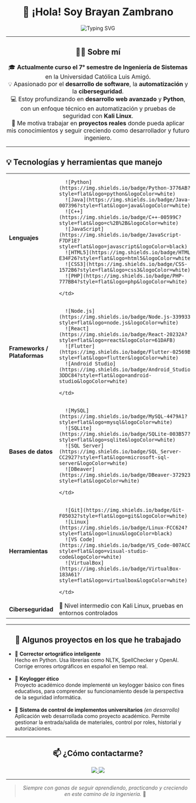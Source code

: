 <h1 align="center">👋 ¡Hola! Soy Brayan Zambrano</h1>

<p align="center">
  <img src="https://readme-typing-svg.demolab.com?font=Fira+Code&size=22&duration=3000&pause=1000&color=00F7FF&center=true&vCenter=true&width=1000&lines=Estudiante+de+Ingeniería+de+Sistemas;Apasionado+por+el+Desarrollo+de+Software;Enamorado+de+la+Automatización+y+la+Ciberseguridad;Siempre+en+aprendizaje+constante+y+crecimiento+profesional" alt="Typing SVG" />
</p>

---

<h2 align="center">👨‍💻 Sobre mí</h2>

<p align="center" style="max-width: 800px; margin: auto; font-size: 16px;">
  🎓 <strong>Actualmente curso el 7° semestre de Ingeniería de Sistemas</strong> en la Universidad Católica Luis Amigó.<br>
  💡 Apasionado por el <strong>desarrollo de software</strong>, la <strong>automatización</strong> y la <strong>ciberseguridad</strong>.<br>
  💻 Estoy profundizando en <strong>desarrollo web avanzado</strong> y <strong>Python</strong>, con un enfoque técnico en automatización y pruebas de seguridad con <strong>Kali Linux</strong>.<br>
  🚀 Me motiva trabajar en <strong>proyectos reales</strong> donde pueda aplicar mis conocimientos y seguir creciendo como desarrollador y futuro ingeniero.
</p>

---

## 💡 Tecnologías y herramientas que manejo

<table>
  <tr>
    <td><strong>Lenguajes</strong></td>
    <td>

      ![Python](https://img.shields.io/badge/Python-3776AB?style=flat&logo=python&logoColor=white)
      ![Java](https://img.shields.io/badge/Java-007396?style=flat&logo=java&logoColor=white)
      ![C++](https://img.shields.io/badge/C++-00599C?style=flat&logo=c%2B%2B&logoColor=white)
      ![JavaScript](https://img.shields.io/badge/JavaScript-F7DF1E?style=flat&logo=javascript&logoColor=black)
      ![HTML5](https://img.shields.io/badge/HTML-E34F26?style=flat&logo=html5&logoColor=white)
      ![CSS3](https://img.shields.io/badge/CSS-1572B6?style=flat&logo=css3&logoColor=white)
      ![PHP](https://img.shields.io/badge/PHP-777BB4?style=flat&logo=php&logoColor=white)

    </td>
  </tr>
  <tr>
    <td><strong>Frameworks / Plataformas</strong></td>
    <td>

      ![Node.js](https://img.shields.io/badge/Node.js-339933?style=flat&logo=node.js&logoColor=white)
      ![React](https://img.shields.io/badge/React-20232A?style=flat&logo=react&logoColor=61DAFB)
      ![Flutter](https://img.shields.io/badge/Flutter-02569B?style=flat&logo=flutter&logoColor=white)
      ![Android Studio](https://img.shields.io/badge/Android_Studio-3DDC84?style=flat&logo=android-studio&logoColor=white)

    </td>
  </tr>
  <tr>
    <td><strong>Bases de datos</strong></td>
    <td>

      ![MySQL](https://img.shields.io/badge/MySQL-4479A1?style=flat&logo=mysql&logoColor=white)
      ![SQLite](https://img.shields.io/badge/SQLite-003B57?style=flat&logo=sqlite&logoColor=white)
      ![SQL Server](https://img.shields.io/badge/SQL_Server-CC2927?style=flat&logo=microsoft-sql-server&logoColor=white)
      ![DBeaver](https://img.shields.io/badge/DBeaver-372923?style=flat&logoColor=white)

    </td>
  </tr>
  <tr>
    <td><strong>Herramientas</strong></td>
    <td>

      ![Git](https://img.shields.io/badge/Git-F05032?style=flat&logo=git&logoColor=white)
      ![Linux](https://img.shields.io/badge/Linux-FCC624?style=flat&logo=linux&logoColor=black)
      ![VS Code](https://img.shields.io/badge/VS_Code-007ACC?style=flat&logo=visual-studio-code&logoColor=white)
      ![VirtualBox](https://img.shields.io/badge/VirtualBox-183A61?style=flat&logo=virtualbox&logoColor=white)

    </td>
  </tr>
  <tr>
    <td><strong>Ciberseguridad</strong></td>
    <td>🔐 Nivel intermedio con Kali Linux, pruebas en entornos controlados</td>
  </tr>
</table>


---

<h2 align="center">📌 Algunos proyectos en los que he trabajado</h2>

<ul>
  <li>
    🧠 <strong>Corrector ortográfico inteligente</strong><br>
    Hecho en Python. Usa librerías como NLTK, SpellChecker y OpenAI. Corrige errores ortográficos en español en tiempo real.
  </li>
  <br>
  <li>
    🔐 <strong>Keylogger ético</strong><br>
    Proyecto académico donde implementé un keylogger básico con fines educativos, para comprender su funcionamiento desde la perspectiva de la seguridad informática.
  </li>
  <br>
  <li>
    🧾 <strong>Sistema de control de implementos universitarios</strong> <em>(en desarrollo)</em><br>
    Aplicación web desarrollada como proyecto académico. Permite gestionar la entrada/salida de materiales, control por roles, historial y autorizaciones.
  </li>
</ul>

---

<h2 align="center">📫 ¿Cómo contactarme?</h2>

<p align="center">
  <a href="mailto:brayansantiagozambranoguzman@gmail.com">
    <img src="https://img.shields.io/badge/Email-D14836?style=for-the-badge&logo=gmail&logoColor=white">
  </a>
  <a href="https://www.linkedin.com/in/brayan-santiago-zambrano-guzman-52348b250/">
    <img src="https://img.shields.io/badge/LinkedIn-0077B5?style=for-the-badge&logo=linkedin&logoColor=white">
  </a>
</p>

---

<blockquote align="center">
  <em>Siempre con ganas de seguir aprendiendo, practicando y creciendo en este camino de la ingeniería.</em> 🚀
</blockquote>



